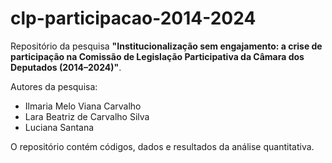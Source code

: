 # clp-participacao-2014-2024  

Repositório da pesquisa **"Institucionalização sem engajamento: a crise de participação na Comissão de Legislação Participativa da Câmara dos Deputados (2014–2024)"**.  

Autores da pesquisa:  
- Ilmaria Melo Viana Carvalho  
- Lara Beatriz de Carvalho Silva  
- Luciana Santana  

O repositório contém códigos, dados e resultados da análise quantitativa.
